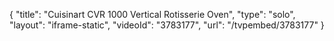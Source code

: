 {
    "title": "Cuisinart CVR 1000 Vertical Rotisserie Oven",
    "type": "solo",
    "layout": "iframe-static",
    "videoId": "3783177",
    "url": "\/tvpembed\/3783177"
}